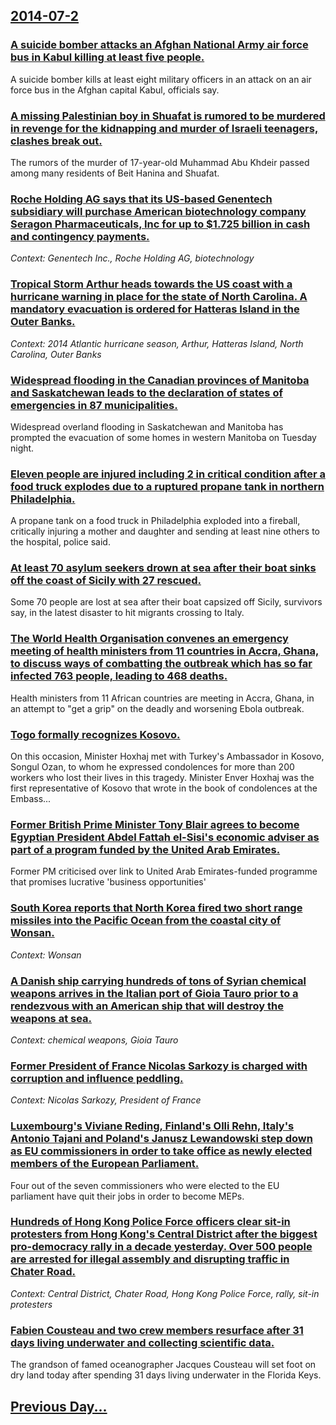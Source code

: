 ## [2014-07-2](/news/2014/07/2/index.md)

### [A suicide bomber attacks an Afghan National Army air force bus in Kabul killing at least five people. ](/news/2014/07/2/a-suicide-bomber-attacks-an-afghan-national-army-air-force-bus-in-kabul-killing-at-least-five-people.md)
A suicide bomber kills at least eight military officers in an attack on an air force bus in the Afghan capital Kabul, officials say.

### [A missing Palestinian boy in Shuafat is rumored to be murdered in revenge for the kidnapping and murder of Israeli teenagers, clashes break out. ](/news/2014/07/2/a-missing-palestinian-boy-in-shuafat-is-rumored-to-be-murdered-in-revenge-for-the-kidnapping-and-murder-of-israeli-teenagers-clashes-break.md)
The rumors of the murder of 17-year-old Muhammad Abu Khdeir passed among many residents of Beit Hanina and Shuafat.

### [Roche Holding AG says that its US-based Genentech subsidiary will purchase American biotechnology company Seragon Pharmaceuticals, Inc for up to $1.725 billion in cash and contingency payments. ](/news/2014/07/2/roche-holding-ag-says-that-its-us-based-genentech-subsidiary-will-purchase-american-biotechnology-company-seragon-pharmaceuticals-inc-for-u.md)
_Context: Genentech Inc., Roche Holding AG, biotechnology_

### [Tropical Storm Arthur heads towards the US coast with a hurricane warning in place for the state of North Carolina. A mandatory evacuation is ordered for Hatteras Island in the Outer Banks. ](/news/2014/07/2/tropical-storm-arthur-heads-towards-the-us-coast-with-a-hurricane-warning-in-place-for-the-state-of-north-carolina-a-mandatory-evacuation-i.md)
_Context: 2014 Atlantic hurricane season, Arthur, Hatteras Island, North Carolina, Outer Banks_

### [Widespread flooding in the Canadian provinces of Manitoba and Saskatchewan leads to the declaration of states of emergencies in 87 municipalities. ](/news/2014/07/2/widespread-flooding-in-the-canadian-provinces-of-manitoba-and-saskatchewan-leads-to-the-declaration-of-states-of-emergencies-in-87-municipal.md)
Widespread overland flooding in Saskatchewan and Manitoba has prompted the evacuation of some homes in western Manitoba on Tuesday night.

### [Eleven people are injured including 2 in critical condition after a food truck explodes due to a ruptured propane tank in northern Philadelphia. ](/news/2014/07/2/eleven-people-are-injured-including-2-in-critical-condition-after-a-food-truck-explodes-due-to-a-ruptured-propane-tank-in-northern-philadelp.md)
A propane tank on a food truck in Philadelphia exploded into a fireball, critically injuring a mother and daughter and sending at least nine others to the hospital, police said.

### [At least 70 asylum seekers drown at sea after their boat sinks off the coast of Sicily with 27 rescued. ](/news/2014/07/2/at-least-70-asylum-seekers-drown-at-sea-after-their-boat-sinks-off-the-coast-of-sicily-with-27-rescued.md)
Some 70 people are lost at sea after their boat capsized off Sicily, survivors say, in the latest disaster to hit migrants crossing to Italy.

### [The World Health Organisation convenes an emergency meeting of health ministers from 11 countries in Accra, Ghana, to discuss ways of combatting the outbreak which has so far infected 763 people, leading to 468 deaths. ](/news/2014/07/2/the-world-health-organisation-convenes-an-emergency-meeting-of-health-ministers-from-11-countries-in-accra-ghana-to-discuss-ways-of-combat.md)
Health ministers from 11 African countries are meeting in Accra, Ghana, in an attempt to &quot;get a grip&quot; on the deadly and worsening Ebola outbreak.

### [Togo formally recognizes Kosovo. ](/news/2014/07/2/togo-formally-recognizes-kosovo.md)
On this occasion, Minister Hoxhaj met with Turkey&#39;s Ambassador in Kosovo, Songul Ozan, to whom he expressed condolences for more than 200 workers who lost their lives in this tragedy. Minister Enver Hoxhaj was the first representative of Kosovo that wrote in the book of condolences at the Embass...

### [Former British Prime Minister Tony Blair agrees to become Egyptian President Abdel Fattah el-Sisi's economic adviser as part of a program funded by the United Arab Emirates. ](/news/2014/07/2/former-british-prime-minister-tony-blair-agrees-to-become-egyptian-president-abdel-fattah-el-sisi-s-economic-adviser-as-part-of-a-program-fu.md)
Former PM criticised over link to United Arab Emirates-funded programme that promises lucrative &#x27;business opportunities&#x27;

### [South Korea reports that North Korea fired two short range missiles into the Pacific Ocean from the coastal city of Wonsan. ](/news/2014/07/2/south-korea-reports-that-north-korea-fired-two-short-range-missiles-into-the-pacific-ocean-from-the-coastal-city-of-wonsan.md)
_Context: Wonsan_

### [A Danish ship carrying hundreds of tons of Syrian chemical weapons arrives in the Italian port of Gioia Tauro prior to a rendezvous with an American ship that will destroy the weapons at sea. ](/news/2014/07/2/a-danish-ship-carrying-hundreds-of-tons-of-syrian-chemical-weapons-arrives-in-the-italian-port-of-gioia-tauro-prior-to-a-rendezvous-with-an.md)
_Context:  chemical weapons, Gioia Tauro_

### [Former President of France Nicolas Sarkozy is charged with corruption and influence peddling. ](/news/2014/07/2/former-president-of-france-nicolas-sarkozy-is-charged-with-corruption-and-influence-peddling.md)
_Context: Nicolas Sarkozy, President of France_

### [Luxembourg's Viviane Reding, Finland's Olli Rehn, Italy's Antonio Tajani and Poland's Janusz Lewandowski step down as EU commissioners in order to take office as newly elected members of the European Parliament. ](/news/2014/07/2/luxembourg-s-viviane-reding-finland-s-olli-rehn-italy-s-antonio-tajani-and-poland-s-janusz-lewandowski-step-down-as-eu-commissioners-in-or.md)
Four out of the seven commissioners who were elected to the EU parliament have quit their jobs in order to become MEPs.

### [Hundreds of Hong Kong Police Force officers clear sit-in protesters from Hong Kong's Central District after the biggest pro-democracy rally in a decade yesterday. Over 500 people are arrested for illegal assembly and disrupting traffic in Chater Road. ](/news/2014/07/2/hundreds-of-hong-kong-police-force-officers-clear-sit-in-protesters-from-hong-kong-s-central-district-after-the-biggest-pro-democracy-rally.md)
_Context: Central District, Chater Road, Hong Kong Police Force, rally, sit-in protesters_

### [Fabien Cousteau and two crew members resurface after 31 days living underwater and collecting scientific data. ](/news/2014/07/2/fabien-cousteau-and-two-crew-members-resurface-after-31-days-living-underwater-and-collecting-scientific-data.md)
The grandson of famed oceanographer Jacques Cousteau will set foot on dry land today after spending 31 days living underwater in the Florida Keys.

## [Previous Day...](/news/2014/07/1/index.md)


